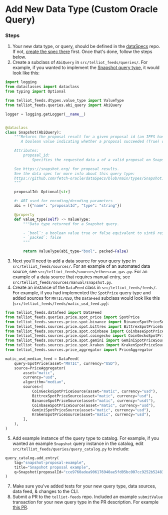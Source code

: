 # Add New Data Type (Custom Oracle Query)

### Steps
1. Your new data type, or query, should be defined in the [dataSpecs](https:://github.com/fetch-oracle/dataSpecs) repo. If not, [create the spec there](https://github.com/fetch-oracle/dataSpecs/issues/new?assignees=&labels=&template=new_query_type.yaml&title=%5BNew+Query+Type%5D%3A+) first. Once that's done, follow the steps below.
2. Create a subclass of `AbiQuery` in `src/telliot_feeds/queries/`. For example, if you wanted to implement the [Snapshot query type](https://github.com/fetch-oracle/dataSpecs/blob/main/types/Snapshot.md), it would look like this:
```python
import logging
from dataclasses import dataclass
from typing import Optional

from telliot_feeds.dtypes.value_type import ValueType
from telliot_feeds.queries.abi_query import AbiQuery

logger = logging.getLogger(__name__)


@dataclass
class Snapshot(AbiQuery):
    """Returns the proposal result for a given proposal id (an IPFS hash for a certain proposal) coming from Snapshot.
       A boolean value indicating whether a proposal succeeded (True) or failed (False) should be returned.

    Attributes:
        proposal_id:
            Specifies the requested data a of a valid proposal on Snapshot.

    See https://snapshot.org/ for proposal results.
    See the data spec for more info about this query type:
    https://github.com/fetch-oracle/dataSpecs/blob/main/types/Snapshot.md
    """

    proposalId: Optional[str]

    #: ABI used for encoding/decoding parameters
    abi = [{"name": "proposalId", "type": "string"}]

    @property
    def value_type(self) -> ValueType:
        """Data type returned for a Snapshot query.

        - `bool`: a boolean value true or false equivalent to uint8 restricted to the values 0 and 1
        - `packed`: false
        """

        return ValueType(abi_type="bool", packed=False)
```
3. Next you'll need to add a data source for your query type in `src/telliot_feeds/sources/`. For an example of an automated data source, see `src/telliot_feeds/sources/etherscan_gas.py`. For an example of a data source that requires manual entry, see `src/telliot_feeds/sources/manual/snapshot.py`.
4. Create an instance of the `DataFeed` class in `src/telliot_feeds/feeds/`. For example, if you had implemented the `SpotPrice` query type and added sources for `MATIC/USD`, the `DataFeed` subclass would look like this (`src/telliot_feeds/feeds/matic_usd_feed.py`):
```python
from telliot_feeds.datafeed import DataFeed
from telliot_feeds.queries.price.spot_price import SpotPrice
from telliot_feeds.sources.price.spot.binance import BinanceSpotPriceSource
from telliot_feeds.sources.price.spot.bittrex import BittrexSpotPriceSource
from telliot_feeds.sources.price.spot.coinbase import CoinbaseSpotPriceSource
from telliot_feeds.sources.price.spot.coingecko import CoinGeckoSpotPriceSource
from telliot_feeds.sources.price.spot.gemini import GeminiSpotPriceSource
from telliot_feeds.sources.price.spot.kraken import KrakenSpotPriceSource
from telliot_feeds.sources.price_aggregator import PriceAggregator

matic_usd_median_feed = DataFeed(
    query=SpotPrice(asset="MATIC", currency="USD"),
    source=PriceAggregator(
        asset="matic",
        currency="usd",
        algorithm="median",
        sources=[
            CoinGeckoSpotPriceSource(asset="matic", currency="usd"),
            BittrexSpotPriceSource(asset="matic", currency="usd"),
            BinanceSpotPriceSource(asset="matic", currency="usdt"),
            CoinbaseSpotPriceSource(asset="matic", currency="usd"),
            GeminiSpotPriceSource(asset="matic", currency="usd"),
            KrakenSpotPriceSource(asset="matic", currency="usd"),
        ],
    ),
)
```
5. Add example instance of the query type to catalog. For example, if you wanted an example `Snapshot` query instance in the catalog, edit `src/telliot_feeds/queries/query_catalog.py` to include:
```python
query_catalog.add_entry(
    tag="snapshot-proposal-example",
    title="Snapshot proposal example",
    q=Snapshot(proposalId="cce9760adea906176940ae5fd05bc007cc9252b524832065800635484cb5cb57"),
)
```
7. Make sure you've added tests for your new query type, data sources, data feed, & changes to the CLI.
8. Submit a PR to the `telliot-feeds` repo. Included an example `submitValue` transaction for your new query type in the PR description. For example [this PR]().
